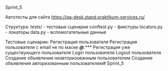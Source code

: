 Sprint_5 

Автотесты для сайта https://qa-desk.stand.praktikum-services.ru/

Структура:
tests/ - тестовые сценарии
conftest.py - фикстуры
locators.py - локаторы
data.py - вспомогательные данные

Тестовые сценарии:
Регистрация пользователя 
Регистрация пользователя c email не по маске  *******@*******.*** 
Регистрация уже существующего пользователя 
Login пользователя 
Logout пользователя
Создание объявления неавторизованным пользователем 
Создание объявления авторизованным пользователем# Sprint_5

